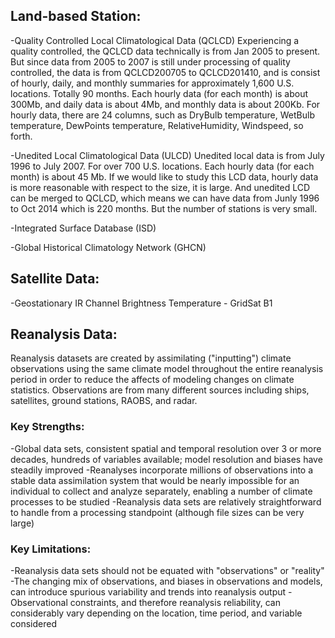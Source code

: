 ## Land-based Station: ##
-Quality Controlled Local Climatological Data (QCLCD)
Experiencing a quality controlled, the QCLCD data technically is from Jan 2005 to present. But 
since data from 2005 to 2007 is still under processing of quality controlled, the data is from
QCLCD200705 to QCLCD201410, and is consist of hourly, daily, and monthly summaries for 
approximately 1,600 U.S. locations. Totally 90 months. Each hourly data (for each month) is about
300Mb, and daily data is about 4Mb, and monthly data is about 200Kb. For hourly data, there are 
24 columns, such as DryBulb temperature, WetBulb temperature, DewPoints temperature, RelativeHumidity, 
Windspeed, so forth.

-Unedited Local Climatological Data (ULCD)
Unedited local data is from July 1996 to July 2007. For over 700 U.S. locations. Each hourly data
(for each month) is about 45 Mb. If we would like to study this LCD data, hourly data is more
reasonable with respect to the size, it is large. And unedited LCD can be merged to QCLCD, which
means we can have data from Junly 1996 to Oct 2014 which is 220 months. But the number of stations
is very small.

-Integrated Surface Database (ISD)

-Global Historical Climatology Network (GHCN) 


## Satellite Data: ##

-Geostationary IR Channel Brightness Temperature - GridSat B1 

## Reanalysis Data: ##

Reanalysis datasets are created by assimilating ("inputting") climate observations using the same 
climate model throughout the entire reanalysis period in order to reduce the affects of modeling 
changes on climate statistics. Observations are from many different sources including ships, 
satellites, ground stations, RAOBS, and radar.
### Key Strengths: ###
-Global data sets, consistent spatial and temporal resolution over 3 or more decades, hundreds of 
variables available; model resolution and biases have steadily improved
-Reanalyses incorporate millions of observations into a stable data assimilation system that would 
be nearly impossible for an individual to collect and analyze separately, enabling a number of 
climate processes to be studied
-Reanalysis data sets are relatively straightforward to handle from a processing standpoint 
(although file sizes can be very large)
### Key Limitations: ###
-Reanalysis data sets should not be equated with "observations" or "reality"
-The changing mix of observations, and biases in observations and models, can introduce spurious 
variability and trends into reanalysis output
-Observational constraints, and therefore reanalysis reliability, can considerably vary depending 
on the location, time period, and variable considered

 
